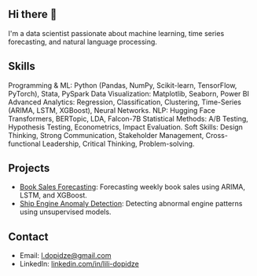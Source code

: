 ## Hi there 👋

I'm a data scientist passionate about machine learning, time series forecasting, and natural language processing.

## Skills
Programming & ML: Python (Pandas, NumPy, Scikit-learn, TensorFlow, PyTorch), Stata, PySpark
Data Visualization: Matplotlib, Seaborn, Power BI
Advanced Analytics: Regression, Classification, Clustering, Time-Series (ARIMA, LSTM, XGBoost), Neural Networks.
NLP: Hugging Face Transformers, BERTopic, LDA, Falcon-7B
Statistical Methods: A/B Testing, Hypothesis Testing, Econometrics, Impact Evaluation. 
Soft Skills: Design Thinking, Strong Communication, Stakeholder Management, Cross-functional Leadership, Critical Thinking, Problem-solving. 


## Projects
- [Book Sales Forecasting](https://github.com/LiliDopidze/book-sales-forecasting): Forecasting weekly book sales using ARIMA, LSTM, and XGBoost.
- [Ship Engine Anomaly Detection](https://github.com/LiliDopidze/ship-engine-anomaly-detection): Detecting abnormal engine patterns using unsupervised models.

## Contact
- Email: l.dopidze@gmail.com
- LinkedIn: [linkedin.com/in/lili-dopidze](https://www.linkedin.com/in/lili-dopidze)
